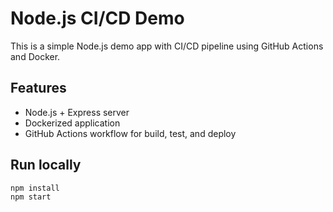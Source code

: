 # Node.js CI/CD Demo

This is a simple Node.js demo app with CI/CD pipeline using GitHub Actions and Docker.

## Features
- Node.js + Express server
- Dockerized application
- GitHub Actions workflow for build, test, and deploy

## Run locally
```bash
npm install
npm start
